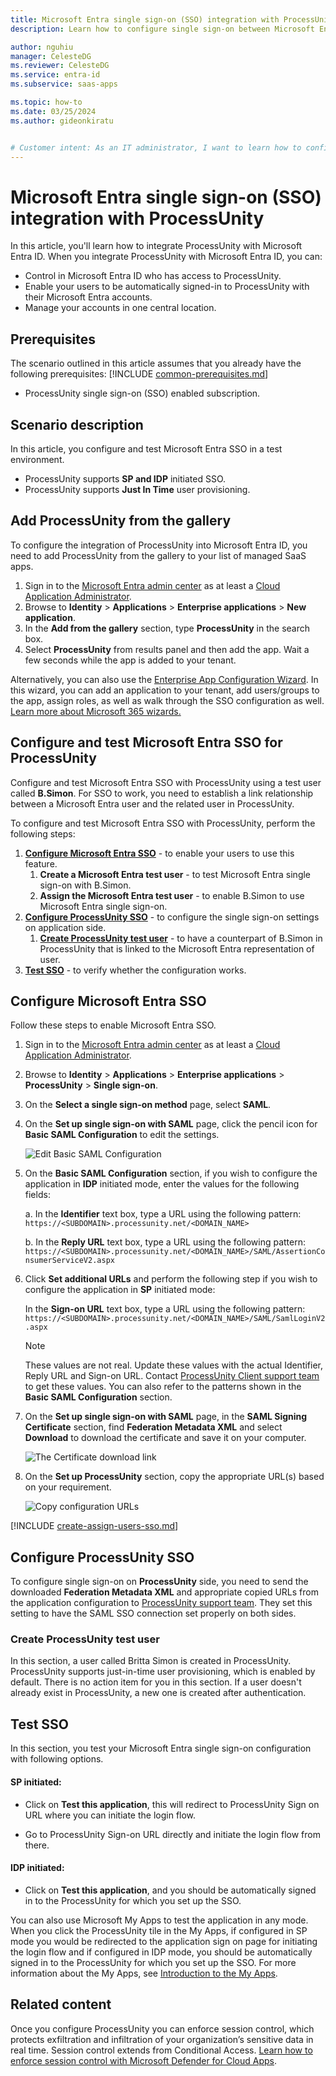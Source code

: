 ```yaml
---
title: Microsoft Entra single sign-on (SSO) integration with ProcessUnity
description: Learn how to configure single sign-on between Microsoft Entra ID and ProcessUnity.

author: nguhiu
manager: CelesteDG
ms.reviewer: CelesteDG
ms.service: entra-id
ms.subservice: saas-apps

ms.topic: how-to
ms.date: 03/25/2024
ms.author: gideonkiratu


# Customer intent: As an IT administrator, I want to learn how to configure single sign-on between Microsoft Entra ID and ProcessUnity so that I can control who has access to ProcessUnity, enable automatic sign-in with Microsoft Entra accounts, and manage my accounts in one central location.
---
```


# Microsoft Entra single sign-on (SSO) integration with ProcessUnity

In this article,  you'll learn how to integrate ProcessUnity with Microsoft Entra ID. When you integrate ProcessUnity with Microsoft Entra ID, you can:

* Control in Microsoft Entra ID who has access to ProcessUnity.
* Enable your users to be automatically signed-in to ProcessUnity with their Microsoft Entra accounts.
* Manage your accounts in one central location.

## Prerequisites
The scenario outlined in this article assumes that you already have the following prerequisites:
[!INCLUDE [common-prerequisites.md](~/identity/saas-apps/includes/common-prerequisites.md)]
* ProcessUnity single sign-on (SSO) enabled subscription.

## Scenario description

In this article,  you configure and test Microsoft Entra SSO in a test environment.

* ProcessUnity supports **SP and IDP** initiated SSO.
* ProcessUnity supports **Just In Time** user provisioning.

## Add ProcessUnity from the gallery

To configure the integration of ProcessUnity into Microsoft Entra ID, you need to add ProcessUnity from the gallery to your list of managed SaaS apps.

1. Sign in to the [Microsoft Entra admin center](https://entra.microsoft.com) as at least a [Cloud Application Administrator](~/identity/role-based-access-control/permissions-reference.md#cloud-application-administrator).
1. Browse to **Identity** > **Applications** > **Enterprise applications** > **New application**.
1. In the **Add from the gallery** section, type **ProcessUnity** in the search box.
1. Select **ProcessUnity** from results panel and then add the app. Wait a few seconds while the app is added to your tenant.

 Alternatively, you can also use the [Enterprise App Configuration Wizard](https://portal.office.com/AdminPortal/home?Q=Docs#/azureadappintegration). In this wizard, you can add an application to your tenant, add users/groups to the app, assign roles, as well as walk through the SSO configuration as well. [Learn more about Microsoft 365 wizards.](/microsoft-365/admin/misc/azure-ad-setup-guides)

<a name='configure-and-test-azure-ad-sso-for-processunity'></a>

## Configure and test Microsoft Entra SSO for ProcessUnity

Configure and test Microsoft Entra SSO with ProcessUnity using a test user called **B.Simon**. For SSO to work, you need to establish a link relationship between a Microsoft Entra user and the related user in ProcessUnity.

To configure and test Microsoft Entra SSO with ProcessUnity, perform the following steps:

1. **[Configure Microsoft Entra SSO](#configure-azure-ad-sso)** - to enable your users to use this feature.
    1. **Create a Microsoft Entra test user** - to test Microsoft Entra single sign-on with B.Simon.
    1. **Assign the Microsoft Entra test user** - to enable B.Simon to use Microsoft Entra single sign-on.
1. **[Configure ProcessUnity SSO](#configure-processunity-sso)** - to configure the single sign-on settings on application side.
    1. **[Create ProcessUnity test user](#create-processunity-test-user)** - to have a counterpart of B.Simon in ProcessUnity that is linked to the Microsoft Entra representation of user.
1. **[Test SSO](#test-sso)** - to verify whether the configuration works.

<a name='configure-azure-ad-sso'></a>

## Configure Microsoft Entra SSO

Follow these steps to enable Microsoft Entra SSO.

1. Sign in to the [Microsoft Entra admin center](https://entra.microsoft.com) as at least a [Cloud Application Administrator](~/identity/role-based-access-control/permissions-reference.md#cloud-application-administrator).
1. Browse to **Identity** > **Applications** > **Enterprise applications** > **ProcessUnity** > **Single sign-on**.
1. On the **Select a single sign-on method** page, select **SAML**.
1. On the **Set up single sign-on with SAML** page, click the pencil icon for **Basic SAML Configuration** to edit the settings.

   ![Edit Basic SAML Configuration](common/edit-urls.png)

1. On the **Basic SAML Configuration** section, if you wish to configure the application in **IDP** initiated mode, enter the values for the following fields:

    a. In the **Identifier** text box, type a URL using the following pattern:
    `https://<SUBDOMAIN>.processunity.net/<DOMAIN_NAME>`

    b. In the **Reply URL** text box, type a URL using the following pattern:
    `https://<SUBDOMAIN>.processunity.net/<DOMAIN_NAME>/SAML/AssertionConsumerServiceV2.aspx`

1. Click **Set additional URLs** and perform the following step if you wish to configure the application in **SP** initiated mode:

    In the **Sign-on URL** text box, type a URL using the following pattern:
    `https://<SUBDOMAIN>.processunity.net/<DOMAIN_NAME>/SAML/SamlLoginV2.aspx`

	> [!NOTE]
	> These values are not real. Update these values with the actual Identifier, Reply URL and Sign-on URL. Contact [ProcessUnity Client support team](mailto:customer.support@processunity.com) to get these values. You can also refer to the patterns shown in the **Basic SAML Configuration** section.

1. On the **Set up single sign-on with SAML** page, in the **SAML Signing Certificate** section,  find **Federation Metadata XML** and select **Download** to download the certificate and save it on your computer.

	![The Certificate download link](common/metadataxml.png)

1. On the **Set up ProcessUnity** section, copy the appropriate URL(s) based on your requirement.

	![Copy configuration URLs](common/copy-configuration-urls.png)

<a name='create-an-azure-ad-test-user'></a>

[!INCLUDE [create-assign-users-sso.md](~/identity/saas-apps/includes/create-assign-users-sso.md)]

## Configure ProcessUnity SSO

To configure single sign-on on **ProcessUnity** side, you need to send the downloaded **Federation Metadata XML** and appropriate copied URLs from the application configuration to [ProcessUnity support team](mailto:customer.support@processunity.com). They set this setting to have the SAML SSO connection set properly on both sides.

### Create ProcessUnity test user

In this section, a user called Britta Simon is created in ProcessUnity. ProcessUnity supports just-in-time user provisioning, which is enabled by default. There is no action item for you in this section. If a user doesn't already exist in ProcessUnity, a new one is created after authentication.

## Test SSO 

In this section, you test your Microsoft Entra single sign-on configuration with following options. 

#### SP initiated:

* Click on **Test this application**, this will redirect to ProcessUnity Sign on URL where you can initiate the login flow.  

* Go to ProcessUnity Sign-on URL directly and initiate the login flow from there.

#### IDP initiated:

* Click on **Test this application**, and you should be automatically signed in to the ProcessUnity for which you set up the SSO. 

You can also use Microsoft My Apps to test the application in any mode. When you click the ProcessUnity tile in the My Apps, if configured in SP mode you would be redirected to the application sign on page for initiating the login flow and if configured in IDP mode, you should be automatically signed in to the ProcessUnity for which you set up the SSO. For more information about the My Apps, see [Introduction to the My Apps](https://support.microsoft.com/account-billing/sign-in-and-start-apps-from-the-my-apps-portal-2f3b1bae-0e5a-4a86-a33e-876fbd2a4510).

## Related content

Once you configure ProcessUnity you can enforce session control, which protects exfiltration and infiltration of your organization’s sensitive data in real time. Session control extends from Conditional Access. [Learn how to enforce session control with Microsoft Defender for Cloud Apps](/cloud-app-security/proxy-deployment-any-app).
